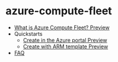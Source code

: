 # azure-compute-fleet
  - [What is Azure Compute Fleet? Preview](https://learn.microsoft.com/en-us/azure/azure-compute-fleet/overview)
  - Quickstarts
    - [Create in the Azure portal Preview](https://learn.microsoft.com/en-us/azure/azure-compute-fleet/quickstart-create-portal)
    - [Create with ARM template Preview](https://learn.microsoft.com/en-us/azure/azure-compute-fleet/quickstart-create-rest-api)
  - [FAQ](https://learn.microsoft.com/en-us/azure/azure-compute-fleet/faq.yml)
